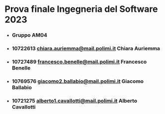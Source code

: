 # Prova finale Ingegneria del Software 2023

- ### Gruppo AM04

- ### 10722613 chiara.auriemma@mail.polimi.it Chiara Auriemma

- ### 10727489 francesco.benelle@mail.polimi.it Francesco Benelle

- ### 10769576 giacomo2.ballabio@mail.polimi.it Giacomo Ballabio

- ### 10721275 alberto1.cavallotti@mail.polimi.it Alberto Cavallotti

